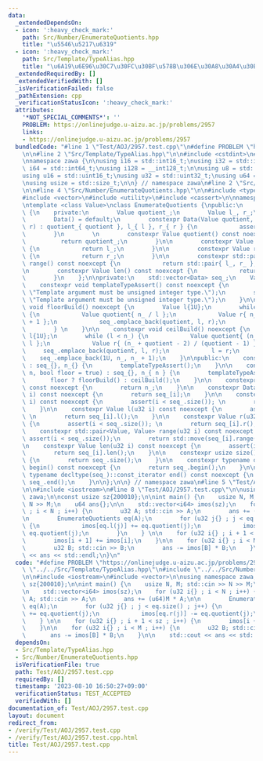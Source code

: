 ```yaml
---
data:
  _extendedDependsOn:
  - icon: ':heavy_check_mark:'
    path: Src/Number/EnumerateQuotients.hpp
    title: "\u5546\u5217\u6319"
  - icon: ':heavy_check_mark:'
    path: Src/Template/TypeAlias.hpp
    title: "\u6A19\u6E96\u30C7\u30FC\u30BF\u578B\u306E\u30A8\u30A4\u30EA\u30A2\u30B9"
  _extendedRequiredBy: []
  _extendedVerifiedWith: []
  _isVerificationFailed: false
  _pathExtension: cpp
  _verificationStatusIcon: ':heavy_check_mark:'
  attributes:
    '*NOT_SPECIAL_COMMENTS*': ''
    PROBLEM: https://onlinejudge.u-aizu.ac.jp/problems/2957
    links:
    - https://onlinejudge.u-aizu.ac.jp/problems/2957
  bundledCode: "#line 1 \"Test/AOJ/2957.test.cpp\"\n#define PROBLEM \"https://onlinejudge.u-aizu.ac.jp/problems/2957\"\
    \n\n#line 2 \"Src/Template/TypeAlias.hpp\"\n\n#include <cstdint>\n#include <cstddef>\n\
    \nnamespace zawa {\n\nusing i16 = std::int16_t;\nusing i32 = std::int32_t;\nusing\
    \ i64 = std::int64_t;\nusing i128 = __int128_t;\n\nusing u8 = std::uint8_t;\n\
    using u16 = std::uint16_t;\nusing u32 = std::uint32_t;\nusing u64 = std::uint64_t;\n\
    \nusing usize = std::size_t;\n\n} // namespace zawa\n#line 2 \"Src/Number/EnumerateQuotients.hpp\"\
    \n\n#line 4 \"Src/Number/EnumerateQuotients.hpp\"\n\n#include <type_traits>\n\
    #include <vector>\n#include <utility>\n#include <cassert>\n\nnamespace zawa {\n\
    \ntemplate <class Value>\nclass EnumerateQuotients {\npublic:\n    class Data\
    \ {\n    private:\n        Value quotient_;\n        Value l_, r_;\n    public:\n\
    \        Data() = default;\n        constexpr Data(Value quotient, Value l, Value\
    \ r) : quotient_{ quotient }, l_{ l }, r_{ r } {\n            assert(l < r);\n\
    \        }\n        \n        constexpr Value quotient() const noexcept {\n  \
    \          return quotient_;\n        }\n\n        constexpr Value l() const noexcept\
    \ {\n            return l_;\n        }\n\n        constexpr Value r() const noexcept\
    \ {\n            return r_;\n        }\n\n        constexpr std::pair<Value, Value>\
    \ range() const noexcept {\n            return std::pair{ l_, r_ };\n        }\n\
    \n        constexpr Value len() const noexcept {\n            return r_ - l_;\n\
    \        }\n    };\n\nprivate:\n    std::vector<Data> seq_;\n    Value n_;\n\n\
    \    constexpr void templateTypeAssert() const noexcept {\n        static_assert(std::is_integral_v<Value>,\
    \ \"Template argument must be unsigned integer type.\");\n        static_assert(std::is_unsigned_v<Value>,\
    \ \"Template argument must be unsigned integer type.\");\n    }\n\n    constexpr\
    \ void floorBuild() noexcept {\n        Value l{1U};\n        while (l <= n_)\
    \ {\n            Value quotient{ n_ / l };\n            Value r{ n_ / quotient\
    \ + 1 };\n            seq_.emplace_back(quotient, l, r);\n            l = r;\n\
    \        } \n    }\n\n    constexpr void ceilBuild() noexcept {\n        Value\
    \ l{1U};\n        while (l < n_) {\n            Value quotient{ (n_ + l - 1) /\
    \ l };\n            Value r{ (n_ + quotient - 2) / (quotient - 1) };\n       \
    \     seq_.emplace_back(quotient, l, r);\n            l = r;\n        }\n    \
    \    seq_.emplace_back(1U, n_, n_ + 1);\n    }\n\npublic:\n    constexpr EnumerateQuotients()\
    \ : seq_{}, n_{} {\n        templateTypeAssert();\n    }\n\n    constexpr EnumerateQuotients(Value\
    \ n, bool floor = true) : seq_{}, n_{ n } {\n        templateTypeAssert();\n \
    \       floor ? floorBuild() : ceilBuild();\n    }\n\n    constexpr Value n()\
    \ const noexcept {\n        return n_;\n    }\n\n    constexpr Data operator[](u32\
    \ i) const noexcept {\n        return seq_[i];\n    }\n\n    constexpr Value quotient(u32\
    \ i) const noexcept {\n        assert(i < seq_.size()); \n        return seq_[i].quotient();\n\
    \    }\n\n    constexpr Value l(u32 i) const noexcept {\n        assert(i < seq_.size());\
    \ \n        return seq_[i].l();\n    }\n\n    constexpr Value r(u32 i) const noexcept\
    \ {\n        assert(i < seq_.size()); \n        return seq_[i].r();\n    }\n\n\
    \    constexpr std::pair<Value, Value> range(u32 i) const noexcept {\n       \
    \ assert(i < seq_.size());\n        return std::move(seq_[i].range());\n    }\n\
    \n    constexpr Value len(u32 i) const noexcept {\n        assert(i < seq_.size());\n\
    \        return seq_[i].len();\n    }\n\n    constexpr usize size() const noexcept\
    \ {\n        return seq_.size();\n    }\n\n    constexpr typename decltype(seq_)::const_iterator\
    \ begin() const noexcept {\n        return seq_.begin();\n    }\n\n    constexpr\
    \ typename decltype(seq_)::const_iterator end() const noexcept {\n        return\
    \ seq_.end();\n    }\n\n};\n\n} // namespace zawa\n#line 5 \"Test/AOJ/2957.test.cpp\"\
    \n\n#include <iostream>\n#line 8 \"Test/AOJ/2957.test.cpp\"\n\nusing namespace\
    \ zawa;\n\nconst usize sz{200010};\n\nint main() {\n    usize N, M; std::cin >>\
    \ N >> M;\n    u64 ans{};\n\n    std::vector<i64> imos(sz);\n    for (u32 i{}\
    \ ; i < N ; i++) {\n        u32 A; std::cin >> A;\n        ans += (u64)M * A;\n\
    \n        EnumerateQuotients eq(A);\n        for (u32 j{} ; j < eq.size() ; j++)\
    \ {\n            imos[eq.l(j)] += eq.quotient(j);\n            imos[eq.r(j)] -=\
    \ eq.quotient(j);\n        }\n    } \n\n    for (u32 i{} ; i + 1 < sz ; i++) {\n\
    \        imos[i + 1] += imos[i];\n    }\n\n    for (u32 i{} ; i < M ; i++) {\n\
    \        u32 B; std::cin >> B;\n        ans -= imos[B] * B;\n    }\n\n    std::cout\
    \ << ans << std::endl;\n}\n"
  code: "#define PROBLEM \"https://onlinejudge.u-aizu.ac.jp/problems/2957\"\n\n#include\
    \ \"../../Src/Template/TypeAlias.hpp\"\n#include \"../../Src/Number/EnumerateQuotients.hpp\"\
    \n\n#include <iostream>\n#include <vector>\n\nusing namespace zawa;\n\nconst usize\
    \ sz{200010};\n\nint main() {\n    usize N, M; std::cin >> N >> M;\n    u64 ans{};\n\
    \n    std::vector<i64> imos(sz);\n    for (u32 i{} ; i < N ; i++) {\n        u32\
    \ A; std::cin >> A;\n        ans += (u64)M * A;\n\n        EnumerateQuotients\
    \ eq(A);\n        for (u32 j{} ; j < eq.size() ; j++) {\n            imos[eq.l(j)]\
    \ += eq.quotient(j);\n            imos[eq.r(j)] -= eq.quotient(j);\n        }\n\
    \    } \n\n    for (u32 i{} ; i + 1 < sz ; i++) {\n        imos[i + 1] += imos[i];\n\
    \    }\n\n    for (u32 i{} ; i < M ; i++) {\n        u32 B; std::cin >> B;\n \
    \       ans -= imos[B] * B;\n    }\n\n    std::cout << ans << std::endl;\n}\n"
  dependsOn:
  - Src/Template/TypeAlias.hpp
  - Src/Number/EnumerateQuotients.hpp
  isVerificationFile: true
  path: Test/AOJ/2957.test.cpp
  requiredBy: []
  timestamp: '2023-08-10 16:50:27+09:00'
  verificationStatus: TEST_ACCEPTED
  verifiedWith: []
documentation_of: Test/AOJ/2957.test.cpp
layout: document
redirect_from:
- /verify/Test/AOJ/2957.test.cpp
- /verify/Test/AOJ/2957.test.cpp.html
title: Test/AOJ/2957.test.cpp
---
```

